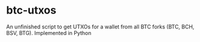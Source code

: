 # btc-utxos

An unfinished script to get UTXOs for a wallet from all BTC forks (BTC, BCH, BSV, BTG).
Implemented in Python
